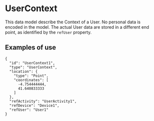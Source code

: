 # UserContext

This data model describe the Context of a User. No personal data is encoded in
the model. The actual User data are stored in a different end point, as identified
by the `refUser` property.

## Examples of use

```
{
  "id": "UserContext1",
  "type": "UserContext",
  "location": {
    "type": "Point",
    "coordinates": [
      -4.754444444,
      41.640833333
    ]
  },
  "refActivity": "UserActivity1",
  "refDevice": "Device1",
  "refUser": "User1"
}
```
